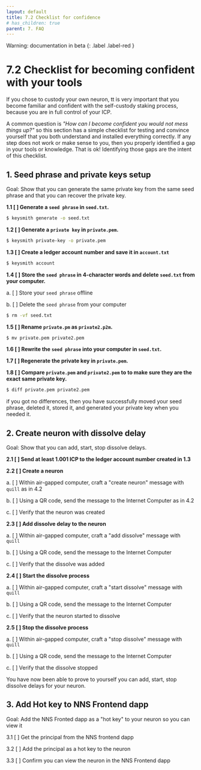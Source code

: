 ```yaml
---
layout: default
title: 7.2 Checklist for confidence
# has_children: true
parent: 7. FAQ
---
```

Warning: documentation in beta
{: .label .label-red }

# 7.2 Checklist for becoming confident with your tools

If you chose to custody your own neuron, tt is very important that you become familiar and confident with the self-custody staking process, because you are in full control of your ICP.

A common question is *"How can I become confident you would not mess things up?"* so this section has a simple checklist for testing and convince yourself that you both understand and installed everything correctly. If any step does not work or make sense to you, then you properly identified a gap in your tools or knowledge. That is ok! Identifying those gaps are the intent of this checklist.

## 1. Seed phrase and private keys setup

Goal: Show that you can generate the same private key from the same seed phrase and that you can recover the private key.

**1.1 [ ] Generate a `seed phrase` in `seed.txt`.**

```bash
$ keysmith generate -o seed.txt
```

**1.2 [ ] Generate a `private key` in `private.pem`.**

```bash
$ keysmith private-key -o private.pem
```

**1.3 [ ] Create a ledger account number and save it in `account.txt`**

```bash
$ keysmith account
```

**1.4 [ ] Store the `seed phrase` in 4-character words and delete `seed.txt` from your computer.**

a. [ ] Store your `seed phrase` offline

b. [ ] Delete the `seed phrase` from your computer

```bash
$ rm -vf seed.txt
```

**1.5 [ ] Rename `private.pm` as `private2.p2m`.**

```bash
$ mv private.pem private2.pem
```

**1.6 [ ] Rewrite the `seed phrase` into your computer in `seed.txt`.**

**1.7 [ ] Regenerate the private key in `private.pem`.**

**1.8 [ ] Compare `private.pem` and `private2.pem` to to make sure they are the exact same private key.**

```bash
$ diff private.pem private2.pem
```

if you got no differences, then you have  successfully moved your seed phrase, deleted it, stored it, and generated your private key when you needed it.

## 2. Create neuron with dissolve delay

Goal: Show that you can add, start, stop dissolve delays.

**2.1 [ ] Send at least 1.001 ICP to the ledger account number created in 1.3**

**2.2 [ ] Create a neuron**

a. [ ] Within air-gapped computer, craft a "create neuron" message with `quill` as in 4.2

b. [ ] Using a QR code, send the message to the Internet Computer as in 4.2

c. [ ] Verify that the neuron was created

**2.3 [ ] Add dissolve delay to the neuron**

a. [ ] Within air-gapped computer, craft a "add dissolve" message with `quill` 

b. [ ] Using a QR code, send the message to the Internet Computer

c. [ ] Verify that the dissolve was added

**2.4 [ ] Start the dissolve process**

a. [ ] Within air-gapped computer, craft a "start dissolve" message with `quill` 

b. [ ] Using a QR code, send the message to the Internet Computer

c. [ ] Verify that the neuron started to dissolve

**2.5 [ ] Stop the dissolve process**

a. [ ] Within air-gapped computer, craft a "stop dissolve" message with `quill` 

b. [ ] Using a QR code, send the message to the Internet Computer

c. [ ] Verify that the dissolve stopped

You have now been able to prove to yourself you can add, start, stop dissolve delays for your neuron. 

## 3. Add Hot key to NNS Frontend dapp

Goal: Add the NNS Fronted dapp as a "hot key" to your neuron so you can view it

3.1 [ ] Get the principal from the NNS frontend dapp

3.2 [ ] Add the principal as a hot key to the neuron

3.3 [ ] Confirm you can view the neuron in the NNS Frontend dapp

